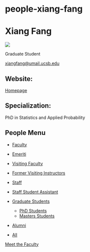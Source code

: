 # people-xiang-fang

# Xiang Fang

![](https://www.pstat.ucsb.edu/sites/default/files/styles/people_node/public/people/photo/Xiang%20Fang.jpg?itok=2saF2zl7)

Graduate Student

[xiangfang@umail.ucsb.edu](mailto:xiangfang@umail.ucsb.edu)

## Website:

[Homepage](https://sites.google.com/view/xiangfang/home)

## Specialization:

PhD in Statistics and Applied Probability

## People Menu

- [Faculty](/people/academic "Faculty")
- [Emeriti](/people/emeriti "Emeriti")
- [Visiting Faculty](/people/visiting "Visiting Faculty")
- [Former Visiting Instructors](/people/lecturer "Former Visiting Instructors")
- [Staff](/people/staff)
- [Staff Student Assistant](/people/researcher "Staff Student Assistant")
- [Graduate Students](/people/student "Graduate Students")
  
  - [PhD Students](/people/student/phd "PhD Students")
  - [Masters Students](/people/student/masters "Masters Students")
- [Alumni](/people/alumni)
- [All](/people/all)

[Meet the Faculty](/people/meet-the-faculty)